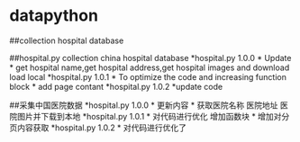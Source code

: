 # datapython
##collection hospital database

##hospital.py collection china hospital database
    *hospital.py 1.0.0
     * Update
     * get hospital name,get hospital address,get hospital images and download load local
    *hospital.py 1.0.1
       * To optimize the code and increasing function block
       * add page contant
    *hospital.py 1.0.2
       *update code


##采集中国医院数据
    *hospital.py 1.0.0
       * 更新内容
       * 获取医院名称 医院地址 医院图片并下载到本地
    *hospital.py 1.0.1
       * 对代码进行优化 增加函数块
       * 增加对分页内容获取
    *hospital.py 1.0.2
       * 对代码进行优化了




